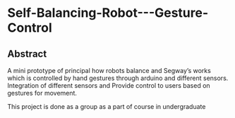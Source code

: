 # Self-Balancing-Robot---Gesture-Control

## Abstract
A mini prototype of principal how robots balance and Segway’s works which is controlled by hand gestures through arduino and different sensors. Integration of different sensors and Provide control to users based on gestures for movement.

This project is done as a group as a part of course in undergraduate

